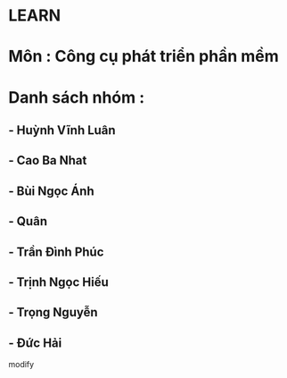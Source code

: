 # LEARN

# Môn : Công cụ phát triển phần mềm

# Danh sách nhóm :

## - Huỳnh Vĩnh Luân

## - Cao Ba Nhat

## - Bùi Ngọc Ánh

## - Quân

## - Trần Đình Phúc

## - Trịnh Ngọc Hiếu

## - Trọng Nguyễn

## - Đức Hải

modify
